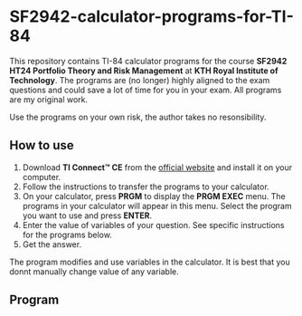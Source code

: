 # SF2942-calculator-programs-for-TI-84

This repository contains TI-84 calculator programs for the course **SF2942 HT24 Portfolio Theory and Risk Management** at **KTH Royal Institute of Technology**. The programs are (no longer) highly aligned to the exam questions and could save a lot of time for you in your exam. All programs are my original work. 

Use the programs on your own risk, the author takes no resonsibility.

## How to use
1. Download **TI Connect™ CE** from the [official website](https://education.ti.com/en/products/computer-software/ti-connect-ce-sw) and install it on your computer.
2. Follow the instructions to transfer the programs to your calculator.
3. On your calculator, press **PRGM** to display the **PRGM EXEC** menu. The programs in your calculator will appear in this menu. Select the program you want to use and press **ENTER**.
4. Enter the value of variables of your question. See specific instructions for the programs below. 
5. Get the answer.

The program modifies and use variables in the calculator. It is best that you donnt manually change value of any variable.

## Program 
